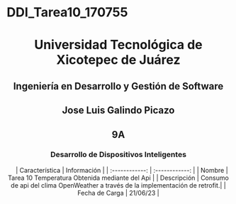 # DDI_Tarea10_170755

<div align="center">
  
# Universidad Tecnológica de Xicotepec de Juárez


## Ingeniería en Desarrollo y Gestión de Software
## Jose Luis Galindo Picazo 

## 9A
### Desarrollo de Dispositivos Inteligentes

&nbsp;
&nbsp;
|  Característica |  Información |
| :------------: | :------------: |
| Nombre | Tarea 10 Temperatura Obtenida mediante del Api |
| Descripción  | Consumo de api del clima OpenWeather a través de la implementación de retrofit.|
|  Fecha de Carga | 21/06/23  |


